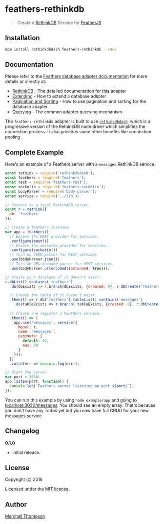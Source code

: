 # feathers-rethinkdb

> Create a [RethinkDB](https://rethinkdb.com/) Service for [FeatherJS](https://github.com/feathersjs).

## Installation

```bash
npm install rethinkdbdash feathers-rethinkdb --save
```

## Documentation

Please refer to the [Feathers database adapter documentation](http://docs.feathersjs.com/databases/readme.html) for more details or directly at:

- [RethinkDB](http://docs.feathersjs.com/databases/rethinkdb.html) - The detailed documentation for this adapter
- [Extending](http://docs.feathersjs.com/databases/extending.html) - How to extend a database adapter
- [Pagination and Sorting](http://docs.feathersjs.com/databases/pagination.html) - How to use pagination and sorting for the database adapter
- [Querying](http://docs.feathersjs.com/databases/querying.html) - The common adapter querying mechanism

The `feathers-rethinkdb` adapter is built to use [`rethinkdbdash`](https://github.com/neumino/rethinkdbdash), which is a progressive version of the RethinkDB node driver which simplifies the connection process.  It also provides some other benefits like connection pooling .

## Complete Example

Here's an example of a Feathers server with a `messages` RethinkDB service.

```js
const rethink = require('rethinkdbdash');
const feathers = require('feathers');
const rest = require('feathers-rest');
const socketio = require('feathers-socketio');
const bodyParser = require('body-parser');
const service = require('../lib');

// Connect to a local RethinkDB server.
const r = rethink({
  db: 'feathers'
});

// Create a feathers instance.
var app = feathers()
  // Enable the REST provider for services.
  .configure(rest())
  // Enable the socketio provider for services.
  .configure(socketio())
  // Turn on JSON parser for REST services
  .use(bodyParser.json())
  // Turn on URL-encoded parser for REST services
  .use(bodyParser.urlencoded({extended: true}));

// Create your database if it doesn't exist.
r.dbList().contains('feathers')
  .do(dbExists => r.branch(dbExists, {created: 0}, r.dbCreate('feathers'))).run()

  // Create the table if it doesn't exist.
  .then(() => r.db('feathers').tableList().contains('messages')
    .do(tableExists => r.branch( tableExists, {created: 0}, r.dbCreate('messages'))).run())
		
  // Create and register a Feathers service.
  .then(() => {
    app.use('messages', service({
      Model: r,
      name: 'messages',
      paginate: {
        default: 10,
        max: 50
      }
    }));
  })
  .catch(err => console.log(err));

// Start the server.
var port = 3030;
app.listen(port, function() {
  console.log(`Feathers server listening on port ${port}`);
});
```

You can run this example by using `node example/app` and going to [localhost:3030/messages](http://localhost:3030/messages). You should see an empty array. That's because you don't have any Todos yet but you now have full CRUD for your new messages service.

## Changelog

__0.1.0__

- Initial release.


## License

Copyright (c) 2016

Licensed under the [MIT license](LICENSE).


## Author

[Marshall Thompson](https://github.com/marshallswain)

